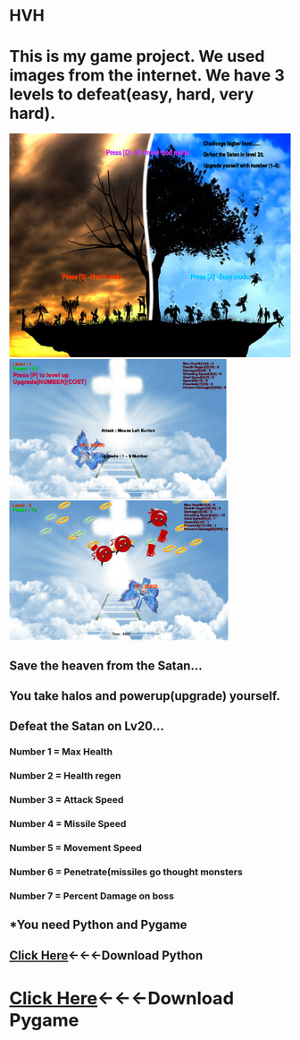 # HVH
<html>
  <head>
    <h1> This is my game project. We used images from the internet. We have 3 levels to defeat(easy, hard, very hard).</h1>
    <img src ="https://github.com/hcho0437/HVH/blob/master/ScreenShots/title.png" height ="400px">
    <img src ="https://github.com/hcho0437/HVH/blob/master/ScreenShots/game_1.png" height ="250px">
    <img src ="https://github.com/hcho0437/HVH/blob/master/ScreenShots/game_2.png" height ="250px">
  <head>
  <body>
    <h2>Save the heaven from the Satan...</h2>
    <h2>You take halos and powerup(upgrade) yourself.</h2>
    <h2> Defeat the Satan on Lv20...</h2>
    <h3> Number 1 = Max Health</h3>
    <h3> Number 2 = Health regen</h3>
    <h3> Number 3 = Attack Speed</h3>
    <h3> Number 4 = Missile Speed</h3>
    <h3> Number 5 = Movement Speed</h3>
    <h3> Number 6 = Penetrate(missiles go thought monsters</h3>
    <h3> Number 7 = Percent Damage on boss</h3>
    <h2> *You need Python and Pygame
    <h2><a href ="https://www.python.org/downloads/">Click Here<a>←←←Download Python<h2>
    <h2><a href ="http://www.pygame.org/download.shtml">Click Here<a>←←←Download Pygame<h2>
  <body>
<html>
